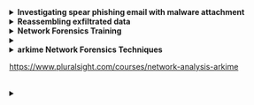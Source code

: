 




 
<details>
<summary><b>Investigating spear phishing email with malware attachment </b></summary>


My favorite search engine is [Duck Duck Go](https://duckduckgo.com "The best search engine for privacy").
</details>

 
<details>
<summary><b> Reassembling exfiltrated data</b></summary>

>>>>> https://infosecwriteups.com/how-i-hacked-into-a-telecom-network-part-1-getting-the-rce-167c2bb320e6</br></br>

https://www.mindpointgroup.com/blog/conducting-and-detecting-data-exfiltration </br></br>

https://www.upguard.com/blog/how-to-detect-data-exfiltration</br></br>

https://www.akamai.com/blog/security/akamais-real-time-detections-for-dns-exfiltration</br></br>

https://www.sciencedirect.com/topics/computer-science/exfiltrate-data</br></br>

https://www.cloudns.net/blog/dns-tunneling-attack-what-is-it-and-how-to-protect-ourselves/</br></br>

My favorite search engine is [Duck Duck Go](https://duckduckgo.com "The best search engine for privacy").
</details>


<details>
<summary><b>Network Forensics Training </b></summary>

https://www.sans.org/cyber-security-courses/advanced-network-forensics-threat-hunting-incident-response/</br></br>

https://www.udemy.com/course/certified-network-forensics-examiner-cnfe-part1-of-part2/</br></br>

https://app.letsdefend.io/training/lessons/network-forensics</br></br>

https://www.giac.org/certifications/network-forensic-analyst-gnfa/</br></br>

https://codered.eccouncil.org/course/getting-started-with-network-forensics?logged=false</br></br>

https://ditechsolutions.com/products/incident-response-and-network-forensics-training-boot-camp</br></br>

nice clasification of network forensic techniques : https://www.ucertify.com/p/network-forensic.html</br></br>

My favorite search engine is [Duck Duck Go](https://duckduckgo.com "The best search engine for privacy").
</details>

<details>
<summary><b> </b></summary>


My favorite search engine is [Duck Duck Go](https://duckduckgo.com "The best search engine for privacy").
</details>


<details>
<summary><b>arkime Network Forensics Techniques </b></summary>

https://www.careervira.com/en-US/course/network-analysis-with-arkime</br></br>

https://www.classcentral.com/course/pluralsight-network-analysis-arkime-44127</br></br>

https://s0cm0nkey.gitbook.io/s0cm0nkeys-security-reference-guide/blue-defense/packet-analysis</br></br>


My favorite search engine is [Duck Duck Go](https://duckduckgo.com "The best search engine for privacy").
</details>

https://www.pluralsight.com/courses/network-analysis-arkime</br></br>


 
<details>
<summary><b> </b></summary>


My favorite search engine is [Duck Duck Go](https://duckduckgo.com "The best search engine for privacy").
</details>